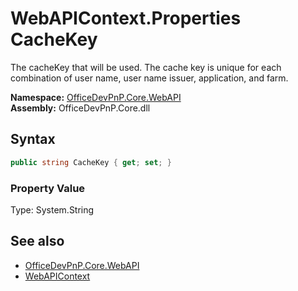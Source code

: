 # WebAPIContext.Properties CacheKey
The cacheKey that will be used. The cache key is unique for each combination of user name, user name issuer, application, and farm.  

**Namespace:** [OfficeDevPnP.Core.WebAPI](OfficeDevPnP.Core.WebAPI.md)  
**Assembly:** OfficeDevPnP.Core.dll  
## Syntax
```C#
public string CacheKey { get; set; }
```

### Property Value
Type: System.String  

## See also
- [OfficeDevPnP.Core.WebAPI](OfficeDevPnP.Core.WebAPI.md)
- [WebAPIContext](OfficeDevPnP.Core.WebAPI.WebAPIContext.md) 
